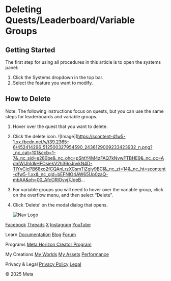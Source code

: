 # Deleting Quests/Leaderboard/Variable Groups

## Getting Started

 The first step for using all procedures in this article is to open the systems panel:
1. Click the Systems dropdown in the top bar.
2. Select the feature you want to modify.

  
## How to Delete

> 

 Note: The following instructions focus on quests, but you can use the same steps for
leaderboards and variable groups.
1. Hover over the quest that you want to delete.
2. Click the delete icon. ![Image](https://scontent-dfw5-1.xx.fbcdn.net/v/t39.2365-6/452414296_512500327954590_2436129009233423932_n.png?_nc_cat=101&ccb=1-7&_nc_sid=e280be&_nc_ohc=pShtY4M4zFAQ7kNvwFTBHE9&_nc_oc=AdmWlJhIdkHFOsiekV2h36oJnvkN4D-TlYvClcPB68xo2fCQAnLrzXCsmTiZgiy9BCI&_nc_zt=14&_nc_ht=scontent-dfw5-1.xx&_nc_gid=bEFNlO4AW65Up0zaQ-mbAA&oh=00_AfcORlOvvj7JqeB...
3. For variable groups you will need to hover over the variable group, click on the
overflow menu, and then select “Delete”.
4. Click ‘Delete’ on the modal dialog that opens.

    ![Nav Logo](https://static.xx.fbcdn.net/rsrc.php/yE/r/3SoBlk8EqOQ.svg)


[Facebook](https://www.facebook.com/MetaHorizon/)
[Threads](https://www.threads.com/@metahorizon)
[X](https://x.com/MetaHorizon)
[Instagram](https://www.instagram.com/metahorizon/)
[YouTube](https://www.youtube.com/@MetaQuestVR)

 Learn
[Documentation](https://developers.meta.com/horizon-worlds/learn/documentation/)
[Blog](https://developers.meta.com/horizon/blog/)
[Forum](https://communityforums.atmeta.com/t5/Creator-Forum/ct-p/Meta_Horizon_Creator_Forums)

 Programs
[Meta Horizon Creator Program](https://developers.meta.com/horizon-worlds/programs/)

 My Creations
[My Worlds](https://horizon.meta.com/creator/worlds_all/?utm_source=horizon_worlds_creator)
[My Assets](https://horizon.meta.com/creator/assets/?utm_source=horizon_worlds_creator)
[Performance](https://horizon.meta.com/creator/performance/traces/?utm_source=horizon_worlds_creator)

 Privacy & Legal
[Privacy Policy](https://www.meta.com/legal/privacy-policy/)
[Legal](https://www.meta.com/legal/supplemental-terms-of-service/)

 © 2025 Meta
